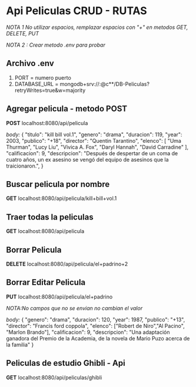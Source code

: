 # Api Peliculas CRUD - RUTAS

*NOTA 1 No utilizar espacios, remplazar espacios con "+" en metodos GET, DELETE, PUT*

*NOTA 2 : Crear metodo .env para probar* 

Archivo .env
------------------
1. PORT = numero puerto
2. DATABASE_URL = mongodb+srv://*<user>*:*<password>*@c*<url>*/DB-Peliculas?retryWrites=true&w=majority


## Agregar pelicula - metodo POST

**POST** localhost:8080/api/pelicula

*body:*
    {
        "titulo": "kill bill vol.1",
        "genero": "drama",
        "duracion": 119,
        "year": 2003,
        "publico": "+18",
        "director": "Quentin Tarantino",
        "elenco": [
            "Uma Thurman",
            "Lucy Liu",
            "Vivica A. Fox",
            "Daryl Hannah",
            "David Carradine"
        ],
        "calificacion": 9,
        "descripcion": "Después de despertar de un coma de cuatro años, un ex asesino se vengó del equipo de asesinos que la traicionaron.",
    }

## Buscar pelicula por nombre

**GET** localhost:8080/api/pelicula/kill+bill+vol.1

## Traer todas la peliculas

**GET** localhost:8080/api/pelicula

## Borrar Pelicula

**DELETE** localhost:8080/api/pelicula/el+padrino+2

## Borrar Editar Pelicula 

**PUT** localhost:8080/api/pelicula/el+padrino

*NOTA:No campos que no se envian no cambian el valor*

*body:*
    {
        "genero": "drama",
        "duracion": 120,
        "year": 1987,
        "publico": "+13",
        "director": "Francis ford coppola",
        "elenco": ["Robert de Niro","Al Pacino", "Marlon Brando"],
        "calificacion": 9,
        "descripcion": "Una adaptación ganadora del Premio de la Academia, de la novela de Mario Puzo acerca de la familia"
    }

## Peliculas de estudio Ghibli - Api 

**GET** localhost:8080/api/peliculas/ghibli
